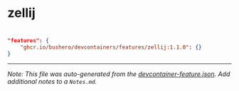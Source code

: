 # zellij

# 

```json
"features": {
    "ghcr.io/bushero/devcontainers/features/zellij:1.1.0": {}
}
```

---

_Note: This file was auto-generated from the [devcontainer-feature.json](/features/src/zellij/devcontainer-feature.json). Add additional notes to a `Notes.md`._
